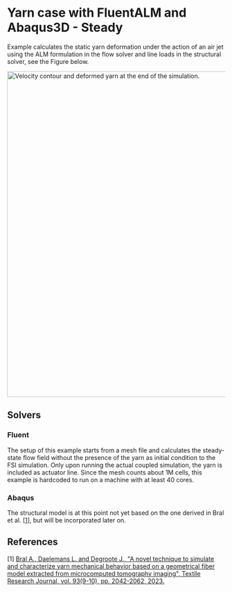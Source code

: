 # Yarn case with FluentALM and Abaqus3D - Steady

Example calculates the static yarn deformation under the action of an air jet using the ALM formulation in the flow solver and line loads in the structural solver, see the Figure below.

<img src=".velocity_xy_deformed_yarn.png" alt="Velocity contour and deformed yarn at the end of the simulation." width="750"/>

## Solvers

### Fluent

The setup of this example starts from a mesh file and calculates the steady-state flow field without the presence of the yarn as initial condition to the FSI simulation. 
Only upon running the actual coupled simulation, the yarn is included as actuator line.
Since the mesh counts about 1M cells, this example is hardcoded to run on a machine with at least 40 cores.

### Abaqus

The structural model is at this point not yet based on the one derived in Bral et al. [[1](#1)], but will be incorporated later on.

## References
<a id="1">[1]</a> 
[Bral A., Daelemans L. and Degroote J., "A novel technique to simulate and characterize yarn mechanical behavior based on a geometrical fiber model extracted from microcomputed tomography imaging", Textile Research Journal, vol. 93(9-10), pp. 2042-2062, 2023.](https://doi.org/10.1177/00405175221137009)
